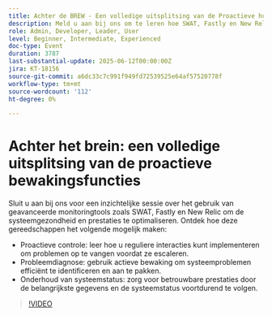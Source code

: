 ```yaml
---
title: Achter de BREW - Een volledige uitsplitsing van de Proactieve hulpmiddelen van de Controle
description: Meld u aan bij ons om te leren hoe SWAT, Fastly en New Relic proactieve bewaking, efficiënte probleemdiagnose en continue systeemgezondheidstracering mogelijk maken voor optimale prestaties.
role: Admin, Developer, Leader, User
level: Beginner, Intermediate, Experienced
doc-type: Event
duration: 3787
last-substantial-update: 2025-06-12T00:00:00Z
jira: KT-18156
source-git-commit: a6dc33c7c991f949fd72539525e64af57520778f
workflow-type: tm+mt
source-wordcount: '112'
ht-degree: 0%

---
```



# Achter het brein: een volledige uitsplitsing van de proactieve bewakingsfuncties

Sluit u aan bij ons voor een inzichtelijke sessie over het gebruik van geavanceerde monitoringtools zoals SWAT, Fastly en New Relic om de systeemgezondheid en prestaties te optimaliseren. Ontdek hoe deze gereedschappen het volgende mogelijk maken:

* Proactieve controle: leer hoe u reguliere interacties kunt implementeren om problemen op te vangen voordat ze escaleren.
* Probleemdiagnose: gebruik actieve bewaking om systeemproblemen efficiënt te identificeren en aan te pakken.
* Onderhoud van systeemstatus: zorg voor betrouwbare prestaties door de belangrijkste gegevens en de systeemstatus voortdurend te volgen.

>[!VIDEO](https://video.tv.adobe.com/v/3459035/?learn=on&enablevpops)
